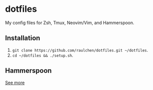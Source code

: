 # dotfiles

My config files for Zsh, Tmux, Neovim/Vim, and Hammerspoon.

## Installation

1. `git clone https://github.com/raulchen/dotfiles.git ~/dotfiles`.
1. `cd ~/dotfiles && ./setup.sh`.

## Hammerspoon

[See more](https://github.com/raulchen/dotfiles/tree/master/hammerspoon)
